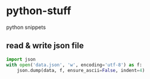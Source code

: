 # python-stuff
python snippets

## read & write json file
```python
import json
with open('data.json', 'w', encoding='utf-8') as f:
    json.dump(data, f, ensure_ascii=False, indent=4)
```
